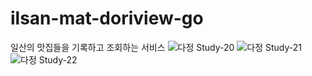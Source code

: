 # ilsan-mat-doriview-go
일산의 맛집들을 기록하고 조회하는 서비스
![다정 Study-20](https://github.com/kubejoa/ilsan-mat-doriview-go/assets/54465767/8a5efa01-2bd1-4e68-a78b-5a21c441674b)
![다정 Study-21](https://github.com/kubejoa/ilsan-mat-doriview-go/assets/54465767/beb63c2d-e14f-446b-8039-aaded987bc70)
![다정 Study-22](https://github.com/kubejoa/ilsan-mat-doriview-go/assets/54465767/0f9184f9-031e-4036-b169-945f7c0612d9)
